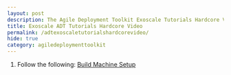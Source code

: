 ```yaml
---
layout: post
description: The Agile Deployment Toolkit Exoscale Tutorials Hardcore Video 
title: Exoscale ADT Tutorials Hardcore Video
permalink: /adtexoscaletutorialshardcorevideo/
hide: true
category: agiledeploymenttoolkit
---
```


1. Follow the following: [Build Machine Setup](https://www.codebreakers.uk/adtexoscaletutorialsbuildmachine/)

